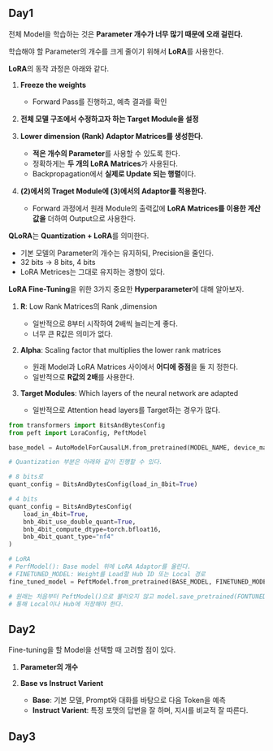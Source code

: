 ## Day1

전체 Model을 학습하는 것은 **Parameter 개수가 너무 많기 때문에 오래 걸린다.**

학습해야 할 Parameter의 개수를 크게 줄이기 위해서 **LoRA**를 사용한다.

**LoRA**의 동작 과정은 아래와 같다.

1. **Freeze the weights**
  
    - Forward Pass를 진행하고, 예측 결과를 확인

2. **전체 모델 구조에서 수정하고자 하는 Target Module을 설정**

3. **Lower dimension (Rank) Adaptor Matrices를 생성한다.**

    - **적은 개수의 Parameter**를 사용할 수 있도록 한다.
    - 정확하게는 **두 개의 LoRA Matrices**가 사용된다.
    - Backpropagation에서 **실제로 Update 되는 행렬**이다. 

4. **(2)에서의 Traget Module에 (3)에서의 Adaptor를 적용한다.**
    
    - Forward 과정에서 원래 Module의 출력값에 **LoRA Matrices를 이용한 계산값을** 더하여 Output으로 사용한다.

**QLoRA**는 **Quantization + LoRA**를 의미한다.

- 기본 모델의 Parameter의 개수는 유지하되, Precision을 줄인다.
- 32 bits -> 8 bits, 4 bits
- LoRA Metrices는 그대로 유지하는 경향이 있다.

**LoRA Fine-Tuning**을 위한 3가지 중요한 **Hyperparameter**에 대해 알아보자.

1. **R**: Low Rank Matrices의 Rank ,dimension

    - 일반적으로 8부터 시작하여 2배씩 늘리는게 좋다.
    - 너무 큰 R값은 의미가 없다.

2. **Alpha**: Scaling factor that multiplies the lower rank matrices

     - 원래 Model과 LoRA Matrices 사이에서 **어디에 중점**을 둘 지 정한다.
     - 일반적으로 **R값의 2배**를 사용한다.

3. **Target Modules**: Which layers of the neural network are adapted

      - 일반적으로 Attention head layers를 Target하는 경우가 많다.

```python
from transformers import BitsAndBytesConfig
from peft import LoraConfig, PeftModel

base_model = AutoModelForCausalLM.from_pretrained(MODEL_NAME, device_map="auto")

# Quantization 부분은 아래와 같이 진행할 수 있다.

# 8 bits로
quant_config = BitsAndBytesConfig(load_in_8bit=True)

# 4 bits
quant_config = BitsAndBytesConfig(
    load_in_4bit=True,
    bnb_4bit_use_double_quant=True,
    bnb_4bit_compute_dtype=torch.bfloat16,
    bnb_4bit_quant_type="nf4"
)

# LoRA
# PerfModel(): Base model 위에 LoRA Adaptor를 올린다.
# FINETUNED_MODEL: Weight를 Load할 Hub ID 또는 Local 경로
fine_tuned_model = PeftModel.from_pretrained(BASE_MODEL, FINETUNED_MODEL)

# 원래는 처음부터 PeftModel()으로 불러오지 않고 model.save_pretrained(FONTUNED_MODEL)을
# 통해 Local이나 Hub에 저장해야 한다.
```

## Day2

Fine-tuning을 할 Model을 선택할 때 고려할 점이 있다.

1. **Parameter의 개수**

2. **Base vs Instruct Varient**

    - **Base**: 기본 모델, Prompt와 대화를 바탕으로 다음 Token을 예측
    - **Instruct Varient**: 특정 포맷의 답변을 잘 하며, 지시를 비교적 잘 따른다.
  
## Day3 
